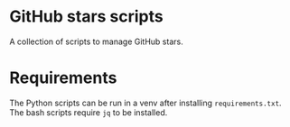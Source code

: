 # GitHub stars scripts

A collection of scripts to manage GitHub stars.

# Requirements

The Python scripts can be run in a venv after installing `requirements.txt`. The bash scripts require `jq` to be installed. 
